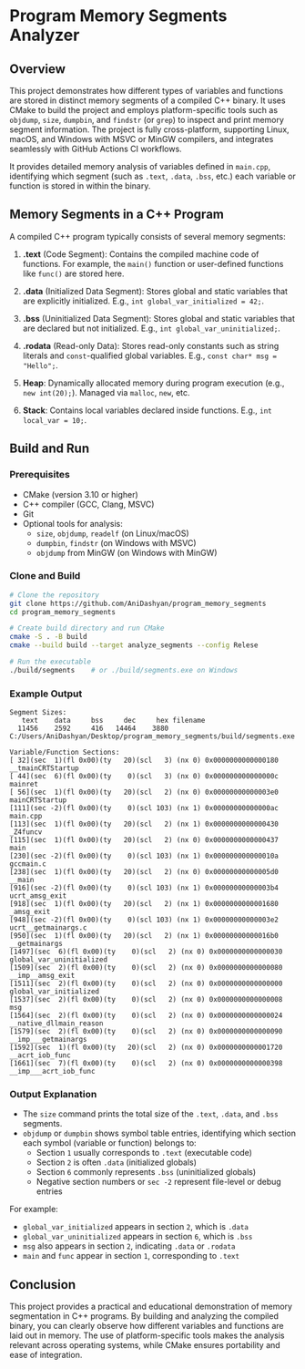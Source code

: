 # Program Memory Segments Analyzer

## Overview

This project demonstrates how different types of variables and functions are stored in distinct memory segments of a compiled C++ binary. It uses CMake to build the project and employs platform-specific tools such as `objdump`, `size`, `dumpbin`, and `findstr` (or `grep`) to inspect and print memory segment information. The project is fully cross-platform, supporting Linux, macOS, and Windows with MSVC or MinGW compilers, and integrates seamlessly with GitHub Actions CI workflows.

It provides detailed memory analysis of variables defined in `main.cpp`, identifying which segment (such as `.text`, `.data`, `.bss`, etc.) each variable or function is stored in within the binary.

## Memory Segments in a C++ Program

A compiled C++ program typically consists of several memory segments:

1. **.text** (Code Segment): Contains the compiled machine code of functions. For example, the `main()` function or user-defined functions like `func()` are stored here.

2. **.data** (Initialized Data Segment): Stores global and static variables that are explicitly initialized. E.g., `int global_var_initialized = 42;`.

3. **.bss** (Uninitialized Data Segment): Stores global and static variables that are declared but not initialized. E.g., `int global_var_uninitialized;`.

4. **.rodata** (Read-only Data): Stores read-only constants such as string literals and `const`-qualified global variables. E.g., `const char* msg = "Hello";`.

5. **Heap**: Dynamically allocated memory during program execution (e.g., `new int(20);`). Managed via `malloc`, `new`, etc.

6. **Stack**: Contains local variables declared inside functions. E.g., `int local_var = 10;`.

## Build and Run

### Prerequisites

- CMake (version 3.10 or higher)
- C++ compiler (GCC, Clang, MSVC)
- Git
- Optional tools for analysis:
  - `size`, `objdump`, `readelf` (on Linux/macOS)
  - `dumpbin`, `findstr` (on Windows with MSVC)
  - `objdump` from MinGW (on Windows with MinGW)

### Clone and Build

```bash
# Clone the repository
git clone https://github.com/AniDashyan/program_memory_segments
cd program_memory_segments

# Create build directory and run CMake
cmake -S . -B build
cmake --build build --target analyze_segments --config Relese

# Run the executable
./build/segments    # or ./build/segments.exe on Windows
```

### Example Output

```
Segment Sizes:
   text    data     bss     dec     hex filename
  11456    2592     416   14464    3880 C:/Users/AniDashyan/Desktop/program_memory_segments/build/segments.exe

Variable/Function Sections:
[ 32](sec  1)(fl 0x00)(ty   20)(scl   3) (nx 0) 0x0000000000000180 __tmainCRTStartup
[ 44](sec  6)(fl 0x00)(ty    0)(scl   3) (nx 0) 0x000000000000000c mainret
[ 56](sec  1)(fl 0x00)(ty   20)(scl   2) (nx 0) 0x00000000000003e0 mainCRTStartup
[111](sec -2)(fl 0x00)(ty    0)(scl 103) (nx 1) 0x00000000000000ac main.cpp
[113](sec  1)(fl 0x00)(ty   20)(scl   2) (nx 1) 0x0000000000000430 _Z4funcv
[115](sec  1)(fl 0x00)(ty   20)(scl   2) (nx 0) 0x0000000000000437 main
[230](sec -2)(fl 0x00)(ty    0)(scl 103) (nx 1) 0x000000000000010a gccmain.c
[238](sec  1)(fl 0x00)(ty   20)(scl   2) (nx 0) 0x00000000000005d0 __main
[916](sec -2)(fl 0x00)(ty    0)(scl 103) (nx 1) 0x00000000000003b4 ucrt_amsg_exit
[918](sec  1)(fl 0x00)(ty   20)(scl   2) (nx 1) 0x0000000000001680 _amsg_exit
[948](sec -2)(fl 0x00)(ty    0)(scl 103) (nx 1) 0x00000000000003e2 ucrt__getmainargs.c
[950](sec  1)(fl 0x00)(ty   20)(scl   2) (nx 1) 0x00000000000016b0 __getmainargs
[1497](sec  6)(fl 0x00)(ty    0)(scl   2) (nx 0) 0x0000000000000030 global_var_uninitialized
[1509](sec  2)(fl 0x00)(ty    0)(scl   2) (nx 0) 0x0000000000000080 __imp__amsg_exit
[1511](sec  2)(fl 0x00)(ty    0)(scl   2) (nx 0) 0x0000000000000000 global_var_initialized
[1537](sec  2)(fl 0x00)(ty    0)(scl   2) (nx 0) 0x0000000000000008 msg
[1564](sec  2)(fl 0x00)(ty    0)(scl   2) (nx 0) 0x0000000000000024 __native_dllmain_reason
[1579](sec  2)(fl 0x00)(ty    0)(scl   2) (nx 0) 0x0000000000000090 __imp___getmainargs
[1592](sec  1)(fl 0x00)(ty   20)(scl   2) (nx 0) 0x0000000000001720 __acrt_iob_func
[1661](sec  7)(fl 0x00)(ty    0)(scl   2) (nx 0) 0x0000000000000398 __imp___acrt_iob_func
```

### Output Explanation

- The `size` command prints the total size of the `.text`, `.data`, and `.bss` segments.
- `objdump` or `dumpbin` shows symbol table entries, identifying which section each symbol (variable or function) belongs to:
  - Section `1` usually corresponds to `.text` (executable code)
  - Section `2` is often `.data` (initialized globals)
  - Section `6` commonly represents `.bss` (uninitialized globals)
  - Negative section numbers or `sec -2` represent file-level or debug entries

For example:
- `global_var_initialized` appears in section `2`, which is `.data`
- `global_var_uninitialized` appears in section `6`, which is `.bss`
- `msg` also appears in section `2`, indicating `.data` or `.rodata`
- `main` and `func` appear in section `1`, corresponding to `.text`

## Conclusion

This project provides a practical and educational demonstration of memory segmentation in C++ programs. By building and analyzing the compiled binary, you can clearly observe how different variables and functions are laid out in memory. The use of platform-specific tools makes the analysis relevant across operating systems, while CMake ensures portability and ease of integration.

